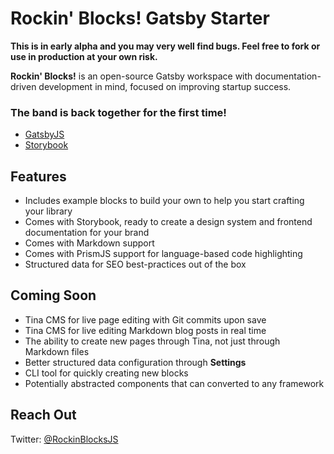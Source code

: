 # Rockin' Blocks! Gatsby Starter

**This is in early alpha and you may very well find bugs. Feel free to fork or use in production at your own risk.**

**Rockin' Blocks!** is an open-source Gatsby workspace with documentation-driven development in mind, focused on improving startup success.

### The band is back together for the first time!

- [GatsbyJS](https://gatsbyjs.com)
- [Storybook](https://storybook.js.org/)

## Features

- Includes example blocks to build your own to help you start crafting your library
- Comes with Storybook, ready to create a design system and frontend documentation for your brand
- Comes with Markdown support
- Comes with PrismJS support for language-based code highlighting
- Structured data for SEO best-practices out of the box

## Coming Soon

- Tina CMS for live page editing with Git commits upon save
- Tina CMS for live editing Markdown blog posts in real time
- The ability to create new pages through Tina, not just through Markdown files
- Better structured data configuration through **Settings**
- CLI tool for quickly creating new blocks
- Potentially abstracted components that can converted to any framework

## Reach Out

Twitter: [@RockinBlocksJS](https://twitter.com/RockinBlocksJS)